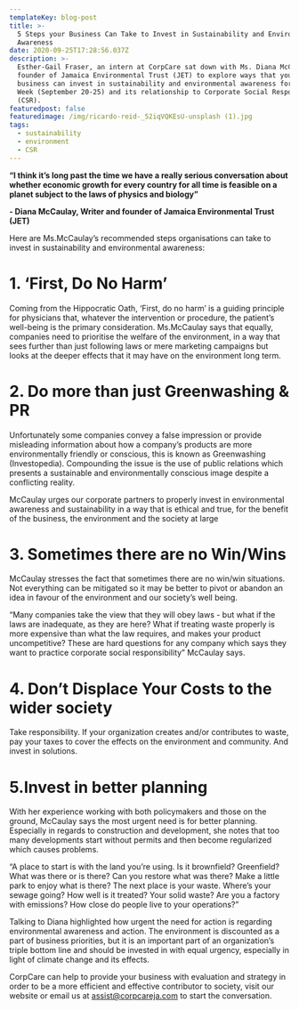 ```yaml
---
templateKey: blog-post
title: >-
  5 Steps your Business Can Take to Invest in Sustainability and Environmental
  Awareness
date: 2020-09-25T17:28:56.037Z
description: >-
  Esther-Gail Fraser, an intern at CorpCare sat down with Ms. Diana McCaulay,
  founder of Jamaica Environmental Trust (JET) to explore ways that your
  business can invest in sustainability and environmental awareness for Recycle
  Week (September 20-25) and its relationship to Corporate Social Responsibility
  (CSR).
featuredpost: false
featuredimage: /img/ricardo-reid-_52iqVQKEsU-unsplash (1).jpg
tags:
  - sustainability
  - environment
  - CSR
---
```

**“I think it’s long past the time we have a really serious conversation about whether economic growth for every country for all time is feasible on a planet subject to the laws of physics and biology”**

**\- Diana McCaulay, Writer and founder of Jamaica Environmental Trust (JET)**

Here are Ms.McCaulay’s recommended steps organisations can take to invest in sustainability and environmental awareness:

# 1. ‘First, Do No Harm’

Coming from the Hippocratic Oath, ‘First, do no harm’ is a guiding principle for physicians that, whatever the intervention or procedure, the patient’s well-being is the primary consideration. Ms.McCaulay says that equally, companies need to prioritise the welfare of the environment, in a way that sees further than just following laws or mere marketing campaigns but looks at the deeper effects that it may have on the environment long term.

# 2. Do more than just Greenwashing & PR

Unfortunately some companies convey a false impression or provide misleading information about how a company’s products are more environmentally friendly or conscious, this is known as Greenwashing (Investopedia). Compounding the issue is the use of public relations which presents a sustainable and environmentally conscious image despite a conflicting reality.

McCaulay urges our corporate partners to properly invest in environmental awareness and sustainability in a way that is ethical and true, for the benefit of the business, the environment and the society at large

# 3. Sometimes there are no Win/Wins

McCaulay stresses the fact that sometimes there are no win/win situations. Not everything can be mitigated so it may be better to pivot or abandon an idea in favour of the environment and our society’s well being.

“Many companies take the view that they will obey laws - but what if the laws are inadequate, as they are here? What if treating waste properly is more expensive than what the law requires, and makes your product uncompetitive? These are hard questions for any company which says they want to practice corporate social responsibility” McCaulay says.

# 4. Don’t Displace Your Costs to the wider society

Take responsibility. If your organization creates and/or contributes to waste, pay your taxes to cover the effects on the environment and community. And invest in solutions.

# 5.Invest in better planning

With her experience working with both policymakers and those on the ground, McCaulay says the most urgent need is for better planning. Especially in regards to construction and development, she notes that too many developments start without permits and then become regularized which causes problems.

“A place to start is with the land you’re using. Is it brownfield? Greenfield? What was there or is there? Can you restore what was there? Make a little park to enjoy what is there? The next place is your waste. Where’s your sewage going? How well is it treated? Your solid waste? Are you a factory with emissions? How close do people live to your operations?”

Talking to Diana highlighted how urgent the need for action is regarding environmental awareness and action. The environment is discounted as a part of business priorities, but it is an important part of an organization’s triple bottom line and should be invested in with equal urgency, especially in light of climate change and its effects.

CorpCare can help to provide your business with evaluation and strategy in order to be a more efficient and effective contributor to society, visit our website or email us at [assist@corpcareja.com](mailto:assist@corpcareja.com) to start the conversation.
